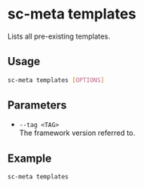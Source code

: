 # sc-meta templates

Lists all pre-existing templates.

## Usage

```bash
sc-meta templates [OPTIONS]
```

## Parameters

- `--tag <TAG>`  
  The framework version referred to.

## Example

```bash
sc-meta templates
